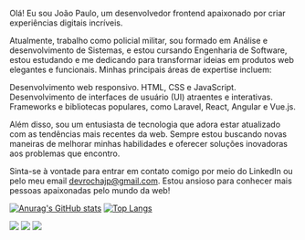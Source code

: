 <p>Olá! Eu sou João Paulo, um desenvolvedor frontend apaixonado por criar experiências digitais incríveis.</p>

Atualmente, trabalho como policial militar, sou formado em Análise e desenvolvimento de Sistemas, e estou cursando Engenharia de Software, estou estudando e me dedicando para transformar ideias em produtos web elegantes e funcionais. Minhas principais áreas de expertise incluem:

Desenvolvimento web responsivo.
HTML, CSS e JavaScript.
Desenvolvimento de interfaces de usuário (UI) atraentes e interativas.
Frameworks e bibliotecas populares, como Laravel, React, Angular e Vue.js.

Além disso, sou um entusiasta de tecnologia que adora estar atualizado com as tendências mais recentes da web. Sempre estou buscando novas maneiras de melhorar minhas habilidades e oferecer soluções inovadoras aos problemas que encontro.

Sinta-se à vontade para entrar em contato comigo por meio do LinkedIn ou pelo meu email devrochajp@gmail.com. Estou ansioso para conhecer mais pessoas apaixonadas pelo mundo da web!</p>

[![Anurag's GitHub stats](https://github-readme-stats.vercel.app/api?username=jrochaandrade&show_icons=true&theme=dark)](https://github.com/anuraghazra/github-readme-stats)
[![Top Langs](https://github-readme-stats.vercel.app/api/top-langs/?username=jrochaandrade&layout=compact&theme=dark)](https://github.com/anuraghazra/github-readme-stats)

<div>
 <a href="https://www.linkedin.com/in/jo%C3%A3o-paulo-da-rocha-andrade-b9a633183/" target="_blank"><img src="https://img.shields.io/badge/-LinkedIn-%230077B5?style=for-the-badge&logo=linkedin&logoColor=white" target="_blank"></a>
 <a href = "mailto:devrochajp@gamil.com"><img src="https://img.shields.io/badge/-Gmail-%23333?style=for-the-badge&logo=gmail&logoColor=white" target="_blank"></a>  
 <!--<a href="" target="_blank"><img src="https://img.shields.io/badge/YouTube-FF0000?style=for-the-badge&logo=youtube&logoColor=white" target="_blank"></a> -->
 <!-- <a href="" target="_blank"><img src="https://img.shields.io/badge/-Instagram-%23E4405F?style=for-the-badge&logo=instagram&logoColor=white" target="_blank"></a> -->
 <a href="https://discord.gg/Rx2YzRaS" target="_blank"><img src="https://img.shields.io/badge/Discord-7289DA?style=for-the-badge&logo=discord&logoColor=white" target="_blank"></a> 
 
</div>

